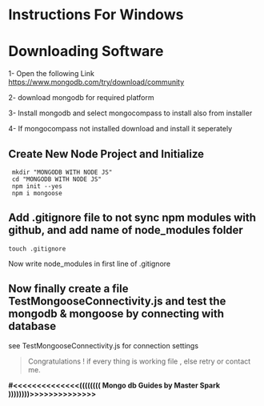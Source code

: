 # Instructions For Windows

# Downloading Software

1- Open the following Link
https://www.mongodb.com/try/download/community

2- download mongodb for required platform

3- Install mongodb and select mongocompass to install also from installer

4- If mongocompass not installed download and install it seperately

## Create New Node Project and Initialize

```
 mkdir "MONGODB WITH NODE JS"
 cd "MONGODB WITH NODE JS"
 npm init --yes
 npm i mongoose
```

## Add .gitignore file to not sync npm modules with github, and add name of node_modules folder

```
touch .gitignore
```
Now write node_modules in first line of .gitignore


## Now finally create a file TestMongooseConnectivity.js and test the mongodb & mongoose by connecting with database

see TestMongooseConnectivity.js for connection settings

> Congratulations ! if every thing is working file , else retry or contact me.

**#<<<<<<<<<<<<<<(((((((( Mongo db Guides by Master Spark ))))))))>>>>>>>>>>>>>>**